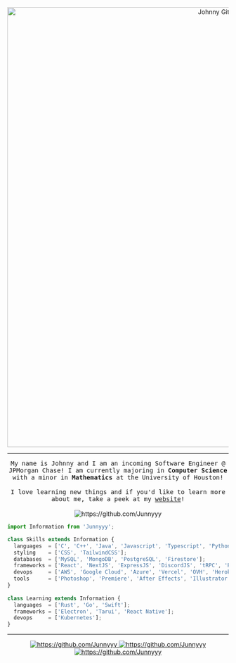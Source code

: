 <!---
<p align="center">
<img src="https://user-images.githubusercontent.com/44646589/175486784-a3d8bd5a-ae80-4b03-b3bf-54242ab32678.png" alt="https://github.com/Junnyyy" />
</p>
-->

<div style="margin: auto" align="center">
  <img width="1000" alt="Johnny Github Banner" src="https://user-images.githubusercontent.com/44646589/233739973-6988c492-0097-42f9-a4b2-35087b394f30.png">
</div>

<hr/>
<p align="center">
  <samp>
    My name is Johnny and I am an incoming Software Engineer @ JPMorgan Chase! I am currently majoring in <b>Computer Science</b> with a minor in <b>Mathematics</b> at the University of Houston!
  </samp>
  <br/><br/>
  <samp>
    I love learning new things and if you'd like to learn more about me, take a peek at my <a href="https://johnnyle.io/" target="_blank">website</a>!
  </samp>
  <br/><br/>
  <img src="https://komarev.com/ghpvc/?username=Junnyyy&style=flat-square" alt="https://github.com/Junnyyy" />
</p>

```js
import Information from 'Junnyyy';

class Skills extends Information {
  languages  = ['C', 'C++', 'Java', 'Javascript', 'Typescript', 'Python', 'Lua', 'PHP', 'R', 'Matlab'];
  styling    = ['CSS', 'TailwindCSS'];
  databases  = ['MySQL', 'MongoDB', 'PostgreSQL', 'Firestore'];
  frameworks = ['React', 'NextJS', 'ExpressJS', 'DiscordJS', 'tRPC', 'Prisma'];
  devops     = ['AWS', 'Google Cloud', 'Azure', 'Vercel', 'OVH', 'Heroku', 'Docker'];
  tools      = ['Photoshop', 'Premiere', 'After Effects', 'Illustrator', 'Figma'];
}
  
class Learning extends Information {
  languages  = ['Rust', 'Go', 'Swift'];
  frameworks = ['Electron', 'Tarui', 'React Native'];
  devops     = ['Kubernetes'];
}
```

<hr/>

<div align="center">
  <a href="https://github.com/Junnyyy">
    <img src="https://stats.johnnyle.io/api?username=Junnyyy&custom_title=📊%20Github%20Stats&line_height=24&theme=tokyonight&show_icons=true&hide=contribs&include_all_commits=true&count_private=true&hide_rank=true&hide_border=true&card_width=300" alt="https://github.com/Junnyyy" />
  </a>
  <a href="https://github.com/Junnyyy">
    <img src="https://stats.johnnyle.io/api/top-langs/?username=Junnyyy&custom_title=📈%20Language%20Usage&layout=compact&theme=tokyonight&count_private=true&hide_border=true&card_width=300" alt="https://github.com/Junnyyy" />
  </a>
</div>

<p style="margin: auto" align="center">
  <a href="https://spotify-github-profile.vercel.app/api/view?uid=3l2nt21yqdwxbpfk5lpl1g5zx&redirect=true">
    <img src="https://spotify-github-profile.vercel.app/api/view?uid=3l2nt21yqdwxbpfk5lpl1g5zx&cover_image=false&theme=default&show_offline=false&background_color=1a1b27&bar_color=be90f2&bar_color_cover=true" alt="https://github.com/Junnyyy" />
  </a>
</p>

